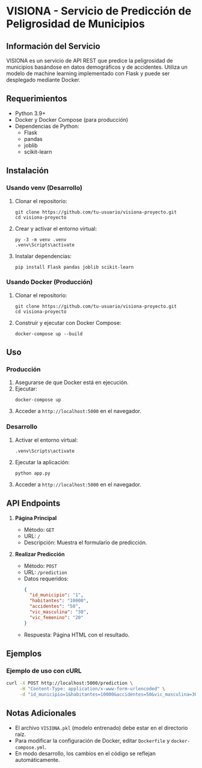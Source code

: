 # VISIONA - Servicio de Predicción de Peligrosidad de Municipios

## Información del Servicio

VISIONA es un servicio de API REST que predice la peligrosidad de municipios basándose en datos demográficos y de accidentes. Utiliza un modelo de machine learning implementado con Flask y puede ser desplegado mediante Docker.

## Requerimientos

- Python 3.9+
- Docker y Docker Compose (para producción)
- Dependencias de Python:
  - Flask
  - pandas
  - joblib
  - scikit-learn

## Instalación

### Usando venv (Desarrollo)

1. Clonar el repositorio:
   ```
   git clone https://github.com/tu-usuario/visiona-proyecto.git
   cd visiona-proyecto
   ```

2. Crear y activar el entorno virtual:
   ```
   py -3 -m venv .venv
   .venv\Scripts\activate
   ```

3. Instalar dependencias:
   ```
   pip install Flask pandas joblib scikit-learn
   ```

### Usando Docker (Producción)

1. Clonar el repositorio:
   ```
   git clone https://github.com/tu-usuario/visiona-proyecto.git
   cd visiona-proyecto
   ```

2. Construir y ejecutar con Docker Compose:
   ```
   docker-compose up --build
   ```

## Uso

### Producción

1. Asegurarse de que Docker está en ejecución.
2. Ejecutar:
   ```
   docker-compose up
   ```
3. Acceder a `http://localhost:5000` en el navegador.

### Desarrollo

1. Activar el entorno virtual:
   ```
   .venv\Scripts\activate
   ```
2. Ejecutar la aplicación:
   ```
   python app.py
   ```
3. Acceder a `http://localhost:5000` en el navegador.

## API Endpoints

1. **Página Principal**
   - Método: `GET`
   - URL: `/`
   - Descripción: Muestra el formulario de predicción.

2. **Realizar Predicción**
   - Método: `POST`
   - URL: `/prediction`
   - Datos requeridos:
     ```json
     {
       "id_municipio": "1",
       "habitantes": "10000",
       "accidentes": "50",
       "vic_masculina": "30",
       "vic_femenino": "20"
     }
     ```
   - Respuesta: Página HTML con el resultado.

## Ejemplos

### Ejemplo de uso con cURL

```bash
curl -X POST http://localhost:5000/prediction \
     -H "Content-Type: application/x-www-form-urlencoded" \
     -d "id_municipio=1&habitantes=10000&accidentes=50&vic_masculina=30&vic_femenino=20"
```

## Notas Adicionales

- El archivo `VISIONA.pkl` (modelo entrenado) debe estar en el directorio raíz.
- Para modificar la configuración de Docker, editar `Dockerfile` y `docker-compose.yml`.
- En modo desarrollo, los cambios en el código se reflejan automáticamente.
